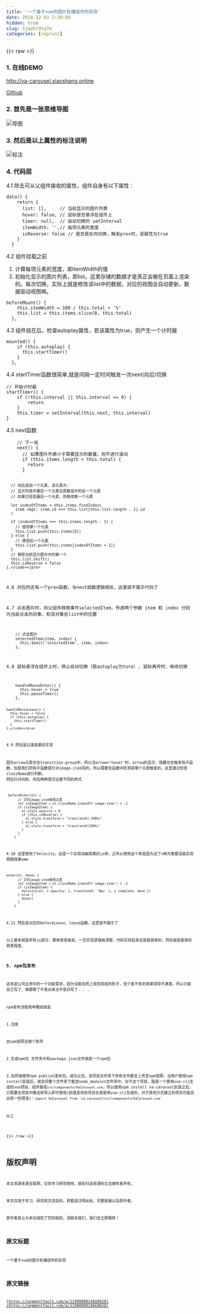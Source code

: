 ```yaml
---
title: '一个基于vue的图片轮播组件的实现' 
date: 2018-12-03 2:30:08
hidden: true
slug: 5jmpht9tq7m
categories: [reprint]
---
```


{{< raw >}}

                    
<h3>1. 在线DEMO</h3>
<p><a href="http://va-carousel.xiaoshang.online" rel="nofollow noreferrer">http://va-carousel.xiaoshang.online</a></p>
<p><a href="https://github.com/zhangxiaoshang/va-carousel" rel="nofollow noreferrer">Github</a></p>
<h3>2. 首先是一张思维导图</h3>
<p><span class="img-wrap"><img data-src="/img/remote/1460000014660831?w=1629&amp;h=377" src="https://static.alili.tech/img/remote/1460000014660831?w=1629&amp;h=377" alt="导图" title="导图"></span></p>
<h3>3. 然后是以上属性的标注说明</h3>
<p><span class="img-wrap"><img data-src="/img/remote/1460000014660832?w=1858&amp;h=432" src="https://static.alili.tech/img/remote/1460000014660832?w=1858&amp;h=432" alt="标注" title="标注"></span></p>
<h3>4. 代码层</h3>
<p>4.1 除去可从父组件接收的属性，组件自身有以下属性：</p>
<pre><code class="js">data() {
    return {
      list: [],     // 当前显示的图片列表
      hover: false, // 鼠标是否悬浮在组件上
      timer: null,  // 自动切换的 setInterval
      itemWidth: '',// 每项元素的宽度
      isReverse: false // 是否是反向切换，触发prev时，该属性为true
    }
  }</code></pre>
<p>4.2 组件挂载之前</p>
<ol>
<li>计算每项元素的宽度，即itemWidth的值</li>
<li>初始化显示的图片列表，即list。这里存储的数据才是真正会被在页面上渲染的。每次切换，实际上就是修改该list中的数据，对应的视图会自动更新，数据驱动视图嘛。</li>
</ol>
<pre><code class="js">beforeMount() {
    this.itemWidth = 100 / this.total + '%'
    this.list = this.items.slice(0, this.total)
  },
</code></pre>
<p>4.3 组件挂在后，检查autoplay属性，若该属性为true，则产生一个计时器</p>
<pre><code class="js">mounted() {
    if (this.autoplay) {
      this.startTimer()
    }
  },</code></pre>
<p>4.4 startTimer函数很简单,就是间隔一定时间触发一次next(向后)切换</p>
<pre><code class="js">// 开始计时器
startTimer() {
    if (!this.interval || this.interval &lt;= 0) {
        return
    }
    this.timer = setInterval(this.next, this.interval)
}</code></pre>
<p>4.5 next函数</p>
<pre><code class="js">    // 下一张
    next() {
      // 如果图片列表小于需要显示的数量，则不进行滚动
      if (this.items.length &lt; this.total) {
        return
      }

      // 向后追加一个元素，该元素为：
      // 显示列表中最后一个元素在原数组中的后一个元素
      // 如果已经是最后一个元素，则使用第一个元素

      let indexOfItems = this.items.findIndex(
        item =&gt; item.id === this.list[this.list.length - 1].id
      )

      if (indexOfItems === this.items.length - 1) {
        // 使用第一个元素
        this.list.push(this.items[0])
      } else {
        // 使用后一个元素
        this.list.push(this.items[indexOfItems + 1])
      }
      // 移除当前显示图片中的第一个
      this.list.shift()
      this.isReverse = false
    },</code></pre>
<p>4.6 对应的还有一个prev函数，与next函数逻辑相反，这里就不展示代码了</p>
<p>4.7 点击图片时，向父组件释放事件selectedItem，传递两个参数 item 和 index 分别为当前点击的对象，和该对象在list中的位置</p>
<pre><code class="js">    // 点击图片
    selectedItem(item, index) {
      this.$emit('selectedItem', item, index)
    },</code></pre>
<p>4.8 鼠标悬浮在组件上时，停止自动切换（若autoplay为ture）, 鼠标离开时，继续切换</p>
<pre><code class="js">    handleMouseEnter() {
      this.hover = true
      this.pauseTimer()
    },

    handleMouseLeave() {
      this.hover = false
      if (this.autoplay) {
        this.startTimer()
      }
    },</code></pre>
<p>4.9 然后是过渡效果的实现</p>
<p>因为arrow元素也在transition-group中，所以当arrow=‘hover’时，arrow的显示、隐藏也会触发钩子函数，但是我们的钩子函数是针对image-item写的，所以需要在函数中检测是哪个元素触发的，这里通过检查className进行判断。<br>然后针对向前、向后两种情况设置不同的样式</p>
<pre><code class="js"> beforeEnter(el) {
      // 只对image-item使用过渡
      let isImageItem = el.className.indexOf('image-item') &gt; -1
      if (isImageItem) {
        el.style.opacity = 0
        if (this.isReverse) {
          el.style.transform = 'translateX(-100%)'
        } else {
          el.style.transform = 'translateX(100%)'
        }
      }
    }</code></pre>
<p>4.10 这里使用了Velocity，这是一个实现动画效果的js库，之所以使用这个库是因为试了n种方案都没能实现预期效果emm</p>
<pre><code class="js">enter(el, done) {
      // 只对image-item使用过渡
      let isImageItem = el.className.indexOf('image-item') &gt; -1
      if (isImageItem) {
        Velocity(el, { opacity: 1, translateX: '0px' }, { complate: done })
      } else {
        done()
      }
    }</code></pre>
<p>4.11 然后是对应的beforeLeave、leave函数，这里就不展示了</p>
<p>以上基本就是所有js部分，整体感受就是，一旦实现逻辑搞清楚，代码实现起来还是挺容易的，然后就是框架的熟悉程度。</p>
<h3>5. npm包发布</h3>
<p>这本是公司业务中的一个功能需求，因为没能在网上找到现成的轮子，找个差不多的效果领导不满意，所以只能自己写了，做都做了不发出来岂不是白写了. . .</p>
<p>npm发布流程简单概括就是</p>
<p>1.注册</p>
<p>去npm官网注册个账号</p>
<p>2.生成npm包 文件夹中有package.json文件就是一个npm包</p>
<p>3.在终端使用npm publish发布包，成功之后，该项目文件夹下所有文件都会上传至npm官网，当用户使用npm install安装后，就会将整个文件夹下载至node_modules文件夹中，对于这个项目，就是一个使用vue-cli生成的vue项目，组件路径<code>src/components/VaCarousel.vue</code>，所以使用npm install va-carousel安装之后，只需要在项目中像这样导入即可使用(前提是你的项目也是使用vue-cli生成的，对于其他方式建立的项目可能会出现一些错误)：<code>import VaCarousel from 'va-carousel/src/components/VaCarousel.vue'</code></p>
<p>以上</p>

                
{{< /raw >}}

# 版权声明
本文资源来源互联网，仅供学习研究使用，版权归该资源的合法拥有者所有，

本文仅用于学习、研究和交流目的。转载请注明出处、完整链接以及原作者。

原作者若认为本站侵犯了您的版权，请联系我们，我们会立即删除！

## 原文标题
一个基于vue的图片轮播组件的实现

## 原文链接
[https://segmentfault.com/a/1190000014660828](https://segmentfault.com/a/1190000014660828)

